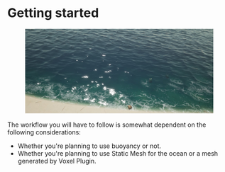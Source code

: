 # Getting started

<figure><img src=".gitbook/assets/image.png" alt=""><figcaption></figcaption></figure>

The workflow you will have to follow is somewhat dependent on the following considerations:

* Whether you're planning to use buoyancy or not.
* Whether you're planning to use Static Mesh for the ocean or a mesh generated by Voxel Plugin.

